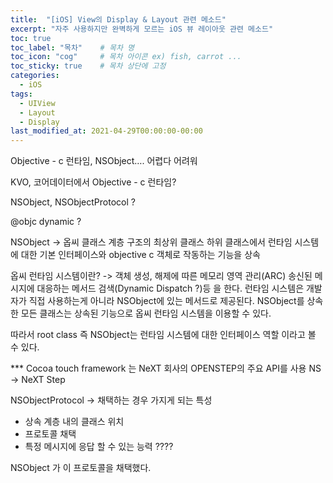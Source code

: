 ```yaml
---
title:  "[iOS] View의 Display & Layout 관련 메소드"
excerpt: "자주 사용하지만 완벽하게 모르는 iOS 뷰 레이아웃 관련 메소드"
toc: true
toc_label: "목차"    # 목차 명
toc_icon: "cog"     # 목차 아이콘 ex) fish, carrot ...
toc_sticky: true    # 목차 상단에 고정
categories:
  - iOS
tags:
  - UIView
  - Layout
  - Display
last_modified_at: 2021-04-29T00:00:00-00:00
---
```


Objective - c 런타임, NSObject…. 어렵다 어려워


KVO, 코어데이터에서 Objective - c 런타임?

NSObject, NSObjectProtocol ?

@objc dynamic ?

NSObject 
-> 옵씨 클래스 계층 구조의 최상위 클래스
하위 클래스에서 런타임 시스템에 대한 기본 인터페이스와 objective c 객체로 작동하는 기능을 상속

옵씨 런타임 시스템이란?
-> 객체 생성, 해제에 따른 메모리 영역 관리(ARC) 송신된 메시지에 대응하는 메서드 검색(Dynamic Dispatch ?)등 을 한다.
런타임 시스템은 개발자가 직접 사용하는게 아니라 NSObject에 있는 메서드로 제공된다.
NSObject를 상속한 모든 클래스는 상속된 기능으로 옵씨 런타임 시스템을 이용할 수 있다.

따라서 root class 즉 NSObject는 런타임 시스템에 대한 인터페이스 역할 이라고 볼 수 있다.

*** Cocoa touch framework 는 NeXT 회사의 OPENSTEP의 주요 API를 사용 NS -> NeXT Step


NSObjectProtocol
-> 채택하는 경우 가지게 되는 특성
- 상속 계층 내의 클래스 위치
- 프로토콜 채택
- 특정 메시지에 응답 할 수 있는 능력 ????

NSObject 가 이 프로토콜을 채택했다.
